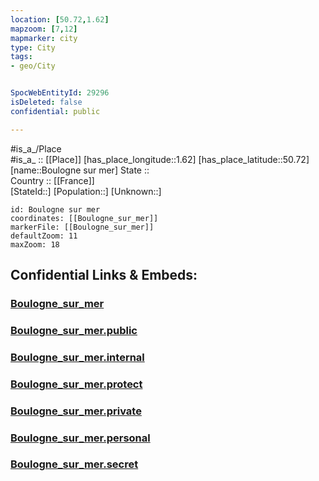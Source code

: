 ```yaml
---
location: [50.72,1.62] 
mapzoom: [7,12] 
mapmarker: city 
type: City
tags:
- geo/City


SpocWebEntityId: 29296
isDeleted: false
confidential: public

---
```

#is_a_/Place  
#is_a_ :: [[Place]] 
[has_place_longitude::1.62] 
[has_place_latitude::50.72] 
[name::Boulogne sur mer] 
State ::  
Country :: [[France]]  
[StateId::] 
[Population::] 
[Unknown::] 


```leaflet
id: Boulogne sur mer
coordinates: [[Boulogne_sur_mer]] 
markerFile: [[Boulogne_sur_mer]] 
defaultZoom: 11 
maxZoom: 18
```


## Confidential Links & Embeds: 

### [Boulogne_sur_mer](/_Standards/Earth/Continent/Europe/Europe~West/France/regions~France/Hauts-de-France/departments~Hauts-de-France/Pas-de-Calais/communes~Pas-de-Calais/Boulogne-sur-Mer/cities~Boulogne-sur-Mer/Boulogne_sur_mer.md) 

### [Boulogne_sur_mer.public](/_public/Earth/Continent/Europe/Europe~West/France/regions~France/Hauts-de-France/departments~Hauts-de-France/Pas-de-Calais/communes~Pas-de-Calais/Boulogne-sur-Mer/cities~Boulogne-sur-Mer/Boulogne_sur_mer.public.md) 

### [Boulogne_sur_mer.internal](/_internal/Earth/Continent/Europe/Europe~West/France/regions~France/Hauts-de-France/departments~Hauts-de-France/Pas-de-Calais/communes~Pas-de-Calais/Boulogne-sur-Mer/cities~Boulogne-sur-Mer/Boulogne_sur_mer.internal.md) 

### [Boulogne_sur_mer.protect](/_protect/Earth/Continent/Europe/Europe~West/France/regions~France/Hauts-de-France/departments~Hauts-de-France/Pas-de-Calais/communes~Pas-de-Calais/Boulogne-sur-Mer/cities~Boulogne-sur-Mer/Boulogne_sur_mer.protect.md) 

### [Boulogne_sur_mer.private](/_private/Earth/Continent/Europe/Europe~West/France/regions~France/Hauts-de-France/departments~Hauts-de-France/Pas-de-Calais/communes~Pas-de-Calais/Boulogne-sur-Mer/cities~Boulogne-sur-Mer/Boulogne_sur_mer.private.md) 

### [Boulogne_sur_mer.personal](/_personal/Earth/Continent/Europe/Europe~West/France/regions~France/Hauts-de-France/departments~Hauts-de-France/Pas-de-Calais/communes~Pas-de-Calais/Boulogne-sur-Mer/cities~Boulogne-sur-Mer/Boulogne_sur_mer.personal.md) 

### [Boulogne_sur_mer.secret](/_secret/Earth/Continent/Europe/Europe~West/France/regions~France/Hauts-de-France/departments~Hauts-de-France/Pas-de-Calais/communes~Pas-de-Calais/Boulogne-sur-Mer/cities~Boulogne-sur-Mer/Boulogne_sur_mer.secret.md)

